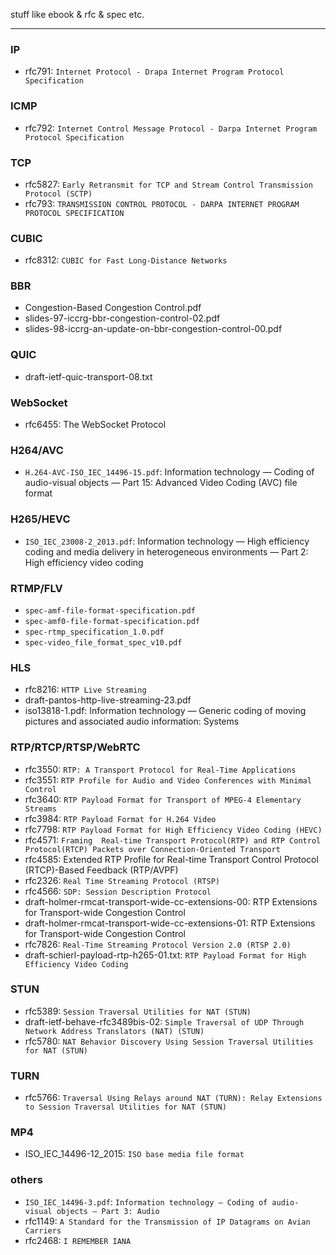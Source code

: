 stuff like ebook & rfc & spec etc.

---

### IP

* rfc791: `Internet Protocol - Drapa Internet Program Protocol Specification`

### ICMP

* rfc792: `Internet Control Message Protocol - Darpa Internet Program Protocol Specification`

### TCP

* rfc5827: `Early Retransmit for TCP and Stream Control Transmission Protocol (SCTP)`
* rfc793: `TRANSMISSION CONTROL PROTOCOL - DARPA INTERNET PROGRAM PROTOCOL SPECIFICATION`

### CUBIC

* rfc8312: `CUBIC for Fast Long-Distance Networks`

### BBR

* Congestion-Based Congestion Control.pdf
* slides-97-iccrg-bbr-congestion-control-02.pdf
* slides-98-iccrg-an-update-on-bbr-congestion-control-00.pdf

### QUIC

* draft-ietf-quic-transport-08.txt

### WebSocket

* rfc6455: The WebSocket Protocol

### H264/AVC

* `H.264-AVC-ISO_IEC_14496-15.pdf`: Information technology — Coding of audio-visual objects — Part 15: Advanced Video Coding (AVC) file format

### H265/HEVC

* `ISO_IEC_23008-2_2013.pdf`: Information technology — High efficiency coding and media delivery in heterogeneous environments — Part 2: High efficiency video coding

### RTMP/FLV

* `spec-amf-file-format-specification.pdf`
* `spec-amf0-file-format-specification.pdf`
* `spec-rtmp_specification_1.0.pdf`
* `spec-video_file_format_spec_v10.pdf`

### HLS

* rfc8216: `HTTP Live Streaming`
* draft-pantos-http-live-streaming-23.pdf
* iso13818-1.pdf: Information technology — Generic coding of moving pictures and associated audio information: Systems

### RTP/RTCP/RTSP/WebRTC

* rfc3550: `RTP: A Transport Protocol for Real-Time Applications`
* rfc3551: `RTP Profile for Audio and Video Conferences with Minimal Control`
* rfc3640: `RTP Payload Format for Transport of MPEG-4 Elementary Streams`
* rfc3984: `RTP Payload Format for H.264 Video`
* rfc7798: `RTP Payload Format for High Efficiency Video Coding (HEVC)`
* rfc4571: `Framing  Real-time Transport Protocol(RTP) and RTP Control Protocol(RTCP) Packets over Connection-Oriented Transport`
* rfc4585: Extended RTP Profile for Real-time Transport Control Protocol (RTCP)-Based Feedback (RTP/AVPF)
* rfc2326: `Real Time Streaming Protocol (RTSP)`
* rfc4566: `SDP: Session Description Protocol`
* draft-holmer-rmcat-transport-wide-cc-extensions-00: RTP Extensions for Transport-wide Congestion Control
* draft-holmer-rmcat-transport-wide-cc-extensions-01: RTP Extensions for Transport-wide Congestion Control
* rfc7826: `Real-Time Streaming Protocol Version 2.0 (RTSP 2.0)`
* draft-schierl-payload-rtp-h265-01.txt: `RTP Payload Format for High Efficiency Video Coding`

### STUN

* rfc5389: `Session Traversal Utilities for NAT (STUN)`
* draft-ietf-behave-rfc3489bis-02: `Simple Traversal of UDP Through Network Address Translators (NAT) (STUN)`
* rfc5780: `NAT Behavior Discovery Using Session Traversal Utilities for NAT (STUN)`

### TURN

* rfc5766: `Traversal Using Relays around NAT (TURN): Relay Extensions to Session Traversal Utilities for NAT (STUN)`

### MP4
* ISO_IEC_14496-12_2015: `ISO base media file format`

### others

* `ISO_IEC_14496-3.pdf`: `Information technology — Coding of audio-visual objects — Part 3: Audio`
* rfc1149: `A Standard for the Transmission of IP Datagrams on Avian Carriers`
* rfc2468: `I REMEMBER IANA`
